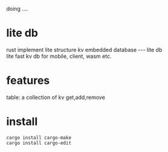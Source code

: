 doing ....

# lite db

rust implement lite structure kv embedded database --- lite db  
lite fast kv db for mobile, client, wasm etc.

# features

table: a collection of kv
get,add,remove

# install
```shell
cargo install cargo-make
cargo install cargo-edit
```

